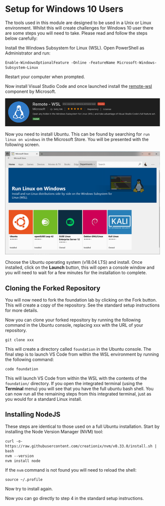 
# Setup for Windows 10 Users

The tools used in this module are designed to be used in a Unix or Linux environment. Whilst this will create challenges for Windows 10 user there are some steps you will need to take. Please read and follow the steps below carefully:

Install the Windows Subsystem for Linux (WSL). Open PowerShell as Administrator and run:

``` shell
Enable-WindowsOptionalFeature -Online -FeatureName Microsoft-Windows-Subsystem-Linux
```

Restart your computer when prompted.

Now install Visual Studio Code and once launched install the [remote-wsl](https://marketplace.visualstudio.com/items?itemName=ms-vscode-remote.remote-wsl) component by Microsoft.

![remote-wsl](exercises/.images/remote-wsl.png)

Now you need to install Ubuntu. This can be found by searching for `run linux on windows` in the Microsoft Store. You will be presented with the following screen.

![Microsoft Store](exercises/.images/store.png)

Choose the Ubuntu operating system (v18.04 LTS) and install. Once installed, click on the **Launch** button, this will open a console window and you will need to wait for a few minutes for the installation to complete.

## Cloning the Forked Repository

You will now need to fork the foundation lab by clicking on the Fork button. This will create a copy of the repository. See the standard setup instructions for more details.

Now you can clone your forked repository by running the following command in the Ubuntu console, replacing xxx with the URL of your repository.

```shell
git clone xxx
```

This will create a directory called `foundation` in the Ubuntu console. The final step is to launch VS Code from within the WSL environment by running the following command:

```shell
code foundation
```

This will launch VS Code from within the WSL with the contents of the `foundation/` directory. If you open the integrated terminal (using the **Terminal** menu) you will see that you have the full ubuntu bash shell. You can now run all the remaining steps from this integrated terminal, just as you would for a standard Linux install.

## Installing NodeJS

These steps are identical to those used on a full Ubuntu installation. Start by installing the Node Version Manager (NVM) tool:

```shell
curl -o- https://raw.githubusercontent.com/creationix/nvm/v0.33.0/install.sh | bash
nvm --version
nvm install node
```

If the `nvm` command is not found you will need to reload the shell:

```shell
source ~/.profile
```

Now try to install again.

Now you can go directly to step 4 in the standard setup instructions.

